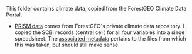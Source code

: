This folder contains climate data, copied from the ForestGEO Climate Data Portal. 

- [PRISM data](https://github.com/EcoClimLab/climate_sensitivity_cores/blob/master/raw_data/climate/PRISM_SCBI_1930_2015_30second.csv) comes from ForestGEO's private climate data repository. I copied the SCBI records (central cell) for all four variables into a singe spreadsheet. The [associated metadata](https://github.com/EcoClimLab/climate_sensitivity_cores/blob/master/raw_data/climate/Metadata_PRISM_ForestGEO%20Sites%20at%20US.pdf) pertains to the files from which this was taken, but should still make sense. 
